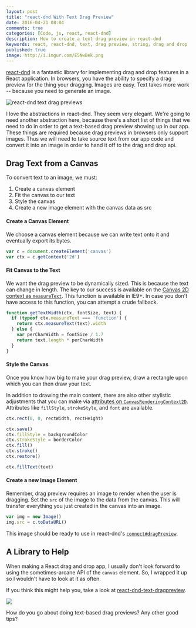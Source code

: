 ```yaml
---
layout: post
title: "react-dnd With Text Drag Preview"
date: 2016-04-21 08:04
comments: true
categories: [Code, js, react, react-dnd]
description: How to create a text drag preview in react-dnd
keywords: react, react-dnd, text, drag preview, string, drag and drop
published: true
image: http://i.imgur.com/E5NwBek.png
---
```


[react-dnd](http://gaearon.github.io/react-dnd/) is a fantastic library for implementing drag and drop features in a React application.  In browsers, you have the ability to specify a drag preview for the thing your dragging.  Images are easy.  Text takes more work -- because you need to generate an image.

![react-dnd text drag previews](http://i.imgur.com/E5NwBek.png)

<!--more-->

I love the abstractions in react-dnd.  They seem very elegant.  We're going to need another abstraction here, because there's a short list of things that we need to do in order to get a text-based drag preview showing up in our app.  These things are required because drag previews in browsers only support images.  Thus we will need to take source text from our app code and convert it into an image in order to hand it off to the drag and drop api.

## Drag Text from a Canvas

To convert text to an image, we must:

1. Create a canvas element
2. Fit the canvas to our text
3. Style the canvas
4. Create a new image element with the canvas data as src

#### Create a Canvas Element

We choose a canvas element because we can write text onto it and eventually export its bytes.

```js
var c = document.createElement('canvas')
var ctx = c.getContext('2d')
```

#### Fit Canvas to the Text

We want the drag preview to be dynamically sized.  This is because the text can change in length.   The key to our success is available on the [Canvas 2D context as `measureText`](https://developer.mozilla.org/en-US/docs/Web/API/CanvasRenderingContext2D/measureText).  This function is available in IE9+.  In case you don't have access to this function, you can attempt a crude fallback.

```js
function getTextWidth(ctx, fontSize, text) {
  if (typeof ctx.measureText === 'function') {
    return ctx.measureText(text).width
  } else {
    var perCharWidth = fontSize / 1.7
    return text.length * perCharWidth
  }
}
```

#### Style the Canvas

Once you know how big to make your drag preview, draw a rectangle upon which you can then draw your text.

In addition to drawing the main content, there are also other stylistic adjustments that you can make via [attributes on `CanvasRenderingContext2D`](https://developer.mozilla.org/en-US/docs/Web/API/CanvasRenderingContext2D).  Attributes like `fillStyle`, `strokeStyle`, and `font` are available.

```js
ctx.rect(0, 0, rectWidth, rectHeight)

ctx.save()
ctx.fillStyle = backgroundColor
ctx.strokeStyle = borderColor
ctx.fill()
ctx.stroke()
ctx.restore()

ctx.fillText(text)
```

#### Create a new Image Element

Remember, drag preview requires an image to render when the user is dragging.  Set the `src` of the image to the data from the canvas.  This will transfer everything you just created in the canvas into an image.

```js
var img = new Image()
img.src = c.toDataURL()
```

This image should be ready to use in react-dnd's [`connect#dragPreview`](http://gaearon.github.io/react-dnd/docs-drag-source-connector.html).

## A Library to Help

When making a React drag and drop app, I usually don't look forward to using the sometimes-arcane API of the `canvas` element.  So, I wrapped it up so I wouldn't have to look at it as often.   

If you think this might help you, take a look at [react-dnd-text-dragpreview](http://npm.im/react-dnd-text-dragpreview).

<a href="http://npm.im/react-dnd-text-dragpreview"><img src="http://i.imgur.com/glegZVc.gif" /></a>

How do you go about doing text-based drag previews?  Any other good tips?
